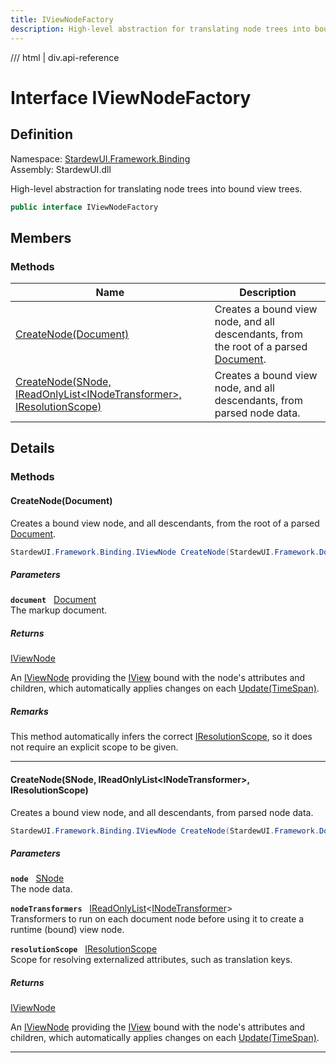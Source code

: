```yaml
---
title: IViewNodeFactory
description: High-level abstraction for translating node trees into bound view trees.
---
```


<link rel="stylesheet" href="/StardewUI/stylesheets/reference.css" />

/// html | div.api-reference

# Interface IViewNodeFactory

## Definition

<div class="api-definition" markdown>

Namespace: [StardewUI.Framework.Binding](index.md)  
Assembly: StardewUI.dll  

</div>

High-level abstraction for translating node trees into bound view trees.

```cs
public interface IViewNodeFactory
```

## Members

### Methods

 | Name | Description |
| --- | --- |
| [CreateNode(Document)](#createnodedocument) | Creates a bound view node, and all descendants, from the root of a parsed [Document](../dom/document.md). | 
| [CreateNode(SNode, IReadOnlyList&lt;INodeTransformer&gt;, IResolutionScope)](#createnodesnode-ireadonlylistinodetransformer-iresolutionscope) | Creates a bound view node, and all descendants, from parsed node data. | 

## Details

### Methods

#### CreateNode(Document)

Creates a bound view node, and all descendants, from the root of a parsed [Document](../dom/document.md).

```cs
StardewUI.Framework.Binding.IViewNode CreateNode(StardewUI.Framework.Dom.Document document);
```

##### Parameters

**`document`** &nbsp; [Document](../dom/document.md)  
The markup document.

##### Returns

[IViewNode](iviewnode.md)

  An [IViewNode](iviewnode.md) providing the [IView](../../iview.md) bound with the node's attributes and children, which automatically applies changes on each [Update(TimeSpan)](iviewnode.md#updatetimespan).

##### Remarks

This method automatically infers the correct [IResolutionScope](../content/iresolutionscope.md), so it does not require an explicit scope to be given.

-----

#### CreateNode(SNode, IReadOnlyList&lt;INodeTransformer&gt;, IResolutionScope)

Creates a bound view node, and all descendants, from parsed node data.

```cs
StardewUI.Framework.Binding.IViewNode CreateNode(StardewUI.Framework.Dom.SNode node, System.Collections.Generic.IReadOnlyList<StardewUI.Framework.Dom.INodeTransformer> nodeTransformers, StardewUI.Framework.Content.IResolutionScope resolutionScope);
```

##### Parameters

**`node`** &nbsp; [SNode](../dom/snode.md)  
The node data.

**`nodeTransformers`** &nbsp; [IReadOnlyList](https://learn.microsoft.com/en-us/dotnet/api/system.collections.generic.ireadonlylist-1)<[INodeTransformer](../dom/inodetransformer.md)>  
Transformers to run on each document node before using it to create a runtime (bound) view node.

**`resolutionScope`** &nbsp; [IResolutionScope](../content/iresolutionscope.md)  
Scope for resolving externalized attributes, such as translation keys.

##### Returns

[IViewNode](iviewnode.md)

  An [IViewNode](iviewnode.md) providing the [IView](../../iview.md) bound with the node's attributes and children, which automatically applies changes on each [Update(TimeSpan)](iviewnode.md#updatetimespan).

-----

